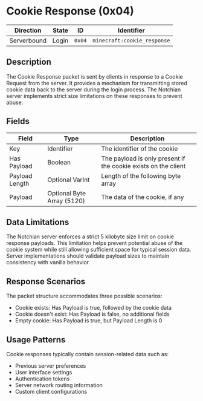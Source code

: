 # Cookie Response (0x04)
| Direction   | State | ID     | Identifier                    |
| ----------- | ----- | ------ | ---------------------------- |
| Serverbound | Login | `0x04` | `minecraft:cookie_response`   |

## Description
The Cookie Response packet is sent by clients in response to a Cookie Request from the server. It provides a mechanism for transmitting stored cookie data back to the server during the login process. The Notchian server implements strict size limitations on these responses to prevent abuse.

## Fields
| Field | Type | Description |
| ----- | ---- | ----------- |
| Key | Identifier | The identifier of the cookie |
| Has Payload | Boolean | The payload is only present if the cookie exists on the client |
| Payload Length | Optional VarInt | Length of the following byte array |
| Payload | Optional Byte Array (5120) | The data of the cookie, if any |

## Data Limitations
The Notchian server enforces a strict 5 kilobyte size limit on cookie response payloads. This limitation helps prevent potential abuse of the cookie system while still allowing sufficient space for typical session data. Server implementations should validate payload sizes to maintain consistency with vanilla behavior.

## Response Scenarios
The packet structure accommodates three possible scenarios:
* Cookie exists: Has Payload is true, followed by the cookie data
* Cookie doesn't exist: Has Payload is false, no additional fields
* Empty cookie: Has Payload is true, but Payload Length is 0

## Usage Patterns
Cookie responses typically contain session-related data such as:
* Previous server preferences
* User interface settings
* Authentication tokens
* Server network routing information
* Custom client configurations